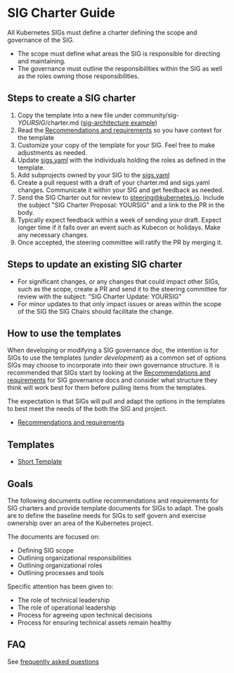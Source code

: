 # SIG Charter Guide

All Kubernetes SIGs must define a charter defining the scope and governance of the SIG.

- The scope must define what areas the SIG is responsible for directing and maintaining.
- The governance must outline the responsibilities within the SIG as well as the roles
  owning those responsibilities.

## Steps to create a SIG charter

1. Copy the template into a new file under community/sig-*YOURSIG*/charter.md ([sig-architecture example])
2. Read the [Recommendations and requirements] so you have context for the template
3. Customize your copy of the template for your SIG.  Feel free to make adjustments as needed.
4. Update [sigs.yaml] with the individuals holding the roles as defined in the template.
5. Add subprojects owned by your SIG to the [sigs.yaml]
5. Create a pull request with a draft of your charter.md and sigs.yaml changes.  Communicate it within your SIG
   and get feedback as needed.
6. Send the SIG Charter out for review to steering@kubernetes.io.  Include the subject "SIG Charter Proposal: YOURSIG"
   and a link to the PR in the body.
7. Typically expect feedback within a week of sending your draft.  Expect longer time if it falls over an
   event such as Kubecon or holidays.  Make any necessary changes.
8. Once accepted, the steering committee will ratify the PR by merging it.

## Steps to update an existing SIG charter

- For significant changes, or any changes that could impact other SIGs, such as the scope, create a
  PR and send it to the steering committee for review with the subject: "SIG Charter Update: YOURSIG"
- For minor updates to that only impact issues or areas within the scope of the SIG the SIG Chairs should
  facilitate the change.

## How to use the templates

When developing or modifying a SIG governance doc, the intention is for SIGs to use the templates (*under development*)
as a common set of options SIGs may choose to incorporate into their own governance structure.  It is recommended that
SIGs start by looking at the [Recommendations and requirements] for SIG governance docs and consider what structure
they think will work best for them before pulling items from the templates.

The expectation is that SIGs will pull and adapt the options in the templates to best meet the needs of the both the SIG
and project.

- [Recommendations and requirements]

## Templates

- [Short Template]

## Goals

The following documents outline recommendations and requirements for SIG charters and provide
template documents for SIGs to adapt.  The goals are to define the baseline needs for SIGs to
self govern and exercise ownership over an area of the Kubernetes project.

The documents are focused on:

- Defining SIG scope
- Outlining organizational responsibilities
- Outlining organizational roles
- Outlining processes and tools

Specific attention has been given to:

- The role of technical leadership
- The role of operational leadership
- Process for agreeing upon technical decisions
- Process for ensuring technical assets remain healthy

## FAQ

See [frequently asked questions]

[Recommendations and requirements]: sig-governance-requirements.md
[Short Template]: sig-charter-template.md
[frequently asked questions]: FAQ.md
[sigs.yaml]: https://github.com/kubernetes/community/blob/master/sigs.yaml
[sig-architecture example]: ../../sig-architecture/charter.md

